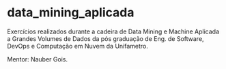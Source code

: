 # data_mining_aplicada
Exercícios realizados durante a cadeira de Data Mining e Machine Aplicada a Grandes Volumes de Dados da pós graduação de Eng. de Software, DevOps e Computação em Nuvem da Unifametro.

Mentor: Nauber Gois. 
